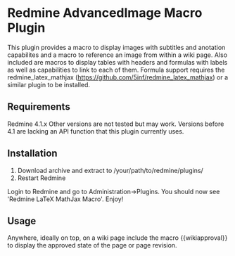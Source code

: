Redmine AdvancedImage Macro Plugin
==================================

This plugin provides a macro to display images with subtitles and anotation capabilites and
a macro to reference an image from within a wiki page.
Also included are macros to display tables with headers and formulas with labels as well as capabilities to link to each of them.
Formula support requires the redmine_latex_mathjax (https://github.com/5inf/redmine_latex_mathjax) or a similar plugin to be installed.

Requirements
------------

Redmine 4.1.x
Other versions are not tested but may work.
Versions before 4.1 are lacking an API function that this plugin currently uses.

Installation
------------
1. Download archive and extract to /your/path/to/redmine/plugins/
2. Restart Redmine

Login to Redmine and go to Administration->Plugins. You should now see 'Redmine LaTeX MathJax Macro'. Enjoy!

Usage
------------
Anywhere, ideally on top, on a wiki page include the macro {{wikiapproval}} to display the approved state of the page or page revision.
